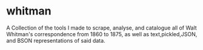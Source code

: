 whitman
=======

A Collection of the tools I made to scrape, analyse, and catalogue all of Walt Whitman's correspondence from 1860 to 1875, as well as text,pickled,JSON, and BSON representations of said data. 
